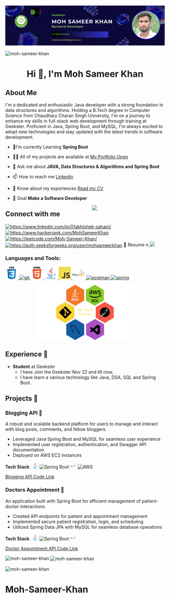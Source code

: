 ![logo](./Images/BannerCover.png)

<p align="left"> <img src="https://komarev.com/ghpvc/?username=moh-sameer-khan&label=Profile%20views&color=0e75b6&style=flat" alt="moh-sameer-khan" /> </p>

<h1 align="center">Hi 👋, I'm Moh Sameer Khan</h1>

## About Me

I'm a dedicated and enthusiastic Java developer with a strong foundation in data structures and algorithms. Holding a B.Tech degree in Computer Science from Chaudhary Charan Singh University, I'm on a journey to enhance my skills in full-stack web development through training at Geekster. Proficient in Java, Spring Boot, and MySQL, I'm always excited to adopt new technologies and stay updated with the latest trends in software development.


- 📝I’m currently Learning **Spring Boot**


- 👨‍💻 All of my projects are available at [My Portfolio Open](https://moh-sameer-khan.github.io/Geekster/Portfolio/Index/index.html)


- 💬 Ask me about **JAVA, Data Structures & Algorithms and Spring Boot**


- 📫 How to reach me [Linkedin](https://www.linkedin.com/in/moh-sameer-khan/)


- 📄 Know about my experiences [Read my CV](https://drive.google.com/file/d/1CDwg5Om9btLdswgVMaEWXPgMGkHgA07U/view)

- 🎯 Goal **Make a Software Developer**


<img align='right' src="https://media.giphy.com/media/M9gbBd9nbDrOTu1Mqx/giphy.gif" width="230">
<!-- <p><em>Backend Developer<a href=>
</a><img src="https://media.giphy.com/media/WUlplcMpOCEmTGBtBW/giphy.gif" width="30">  -->
<!-- </em></p> -->






<h2 align="left">Connect with me</h2>
<p align="left">
<a href="https://www.linkedin.com/in/moh-sameer-khan/" target="blank"><img align="center" src="https://raw.githubusercontent.com/rahuldkjain/github-profile-readme-generator/master/src/images/icons/Social/linked-in-alt.svg" alt="https://www.linkedin.com/in/01abhishek-sahani/" height="30" width="40" /></a>
<a href="https://www.hackerrank.com/MohSameerKhan" target="blank"><img align="center" src="https://raw.githubusercontent.com/rahuldkjain/github-profile-readme-generator/master/src/images/icons/Social/hackerrank.svg" alt="https://www.hackerrank.com/MohSameerKhan" height="30" width="40" /></a>
<a href="https://leetcode.com/Moh-Sameer-Khan/" target="blank"><img align="center" src="https://raw.githubusercontent.com/rahuldkjain/github-profile-readme-generator/master/src/images/icons/Social/leet-code.svg" alt="https://leetcode.com/Moh-Sameer-Khan/" height="30" width="40" /></a>
<a href="https://auth.geeksforgeeks.org/user/mohsameerkhan" target="blank"><img align="center" src="https://raw.githubusercontent.com/rahuldkjain/github-profile-readme-generator/master/src/images/icons/Social/geeks-for-geeks.svg" alt="https://auth.geeksforgeeks.org/user/mohsameerkhan" height="30" width="40" /></a>
📄 Resume-><a href="https://drive.google.com/file/d/1CDwg5Om9btLdswgVMaEWXPgMGkHgA07U/view"> <img height="25" src="https://cdn.iconscout.com/icon/free/png-256/resume-1956282-1650445.png"></a>



<p align="left">
</p>

<h3 align="left">Languages and Tools:</h3>
<p align="left"> <a href="https://www.w3schools.com/css/" target="_blank" rel="noreferrer"> <img src="https://raw.githubusercontent.com/devicons/devicon/master/icons/css3/css3-original-wordmark.svg" alt="css3" width="40" height="40"/> </a> <a href="https://git-scm.com/" target="_blank" rel="noreferrer"> <img src="https://www.vectorlogo.zone/logos/git-scm/git-scm-icon.svg" alt="git" width="40" height="40"/> </a> <a href="https://www.w3.org/html/" target="_blank" rel="noreferrer"> <img src="https://raw.githubusercontent.com/devicons/devicon/master/icons/html5/html5-original-wordmark.svg" alt="html5" width="40" height="40"/> </a> <a href="https://www.java.com" target="_blank" rel="noreferrer"> <img src="https://raw.githubusercontent.com/devicons/devicon/master/icons/java/java-original.svg" alt="java" width="40" height="40"/> </a> <a href="https://developer.mozilla.org/en-US/docs/Web/JavaScript" target="_blank" rel="noreferrer"> <img src="https://raw.githubusercontent.com/devicons/devicon/master/icons/javascript/javascript-original.svg" alt="javascript" width="40" height="40"/> </a> <a href="https://www.mysql.com/" target="_blank" rel="noreferrer"> <img src="https://raw.githubusercontent.com/devicons/devicon/master/icons/mysql/mysql-original-wordmark.svg" alt="mysql" width="40" height="40"/> </a> <a href="https://postman.com" target="_blank" rel="noreferrer"> <img src="https://www.vectorlogo.zone/logos/getpostman/getpostman-icon.svg" alt="postman" width="40" height="40"/> </a> <a href="https://spring.io/" target="_blank" rel="noreferrer"> <img src="https://www.vectorlogo.zone/logos/springio/springio-icon.svg" alt="spring" width="40" height="40"/> </a> </p>


  <div align="center">
<img height="175" alt="My Tech Stacks" src="./images/IMGtechstacks.png" />
</div>

## Experience 🚀

- **Student** at Geekster
  - I have Join the Geekster Nov 22 and till now..
  - I have learn a various technology like Java, DSA, SQL and Spring Boot.

## Projects 🔧

### Blogging API 📝

A robust and scalable backend platform for users to manage and interact with blog posts, comments, and fellow bloggers.

- Leveraged Java Spring Boot and MySQL for seamless user experience
- Implemented user registration, authentication, and Swagger API documentation
- Deployed on AWS EC2 instances

**Tech Stack**: 
<img src="https://raw.githubusercontent.com/devicons/devicon/master/icons/java/java-original.svg" alt="Java" width="20" height="20">
<img src="https://www.vectorlogo.zone/logos/springio/springio-icon.svg" alt="Spring Boot" width="20" height="20">
<img src="https://raw.githubusercontent.com/devicons/devicon/master/icons/mysql/mysql-original-wordmark.svg" alt="MySQL" width="20" height="20">
<img src="https://www.vectorlogo.zone/logos/amazon_aws/amazon_aws-ar21.svg" alt="AWS" width="20" height="20">

[Blogging API Code Link](https://github.com/Moh-Sameer-Khan/SpringBootProject/tree/master/Blogging-Platform-API)

### Doctors Appointment 🏥

An application built with Spring Boot for efficient management of patient-doctor interactions.

- Created API endpoints for patient and appointment management
- Implemented secure patient registration, login, and scheduling
- Utilized Spring Data JPA with MySQL for seamless database operations

**Tech Stack**: 
<img src="https://raw.githubusercontent.com/devicons/devicon/master/icons/java/java-original.svg" alt="Java" width="20" height="20">
<img src="https://www.vectorlogo.zone/logos/springio/springio-icon.svg" alt="Spring Boot" width="20" height="20">
<img src="https://raw.githubusercontent.com/devicons/devicon/master/icons/mysql/mysql-original-wordmark.svg" alt="MySQL" width="20" height="20">

[Doctor Appointment API Code Link ](https://github.com/Moh-Sameer-Khan/SpringBootProject/tree/master/DoctorApp)


<p><img align="left" src="https://github-readme-stats.vercel.app/api/top-langs?username=moh-sameer-khan&show_icons=true&locale=en&layout=compact" alt="moh-sameer-khan" /></p>

<p>&nbsp;<img align="center" src="https://github-readme-stats.vercel.app/api?username=moh-sameer-khan&show_icons=true&locale=en" alt="moh-sameer-khan" /></p>

<p><img align="center" src="https://github-readme-streak-stats.herokuapp.com/?user=moh-sameer-khan&" alt="moh-sameer-khan" /></p>

# Moh-Sameer-Khan

